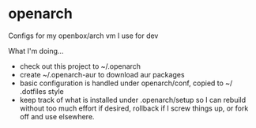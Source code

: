 # openarch
Configs for my openbox/arch vm I use for dev

What I'm doing...
- check out this project to ~/.openarch
- create ~/.openarch-aur to download aur packages
- basic configuration is handled under openarch/conf, copied to ~/ .dotfiles style
- keep track of what is installed under .openarch/setup so I can rebuild without too much effort if desired, rollback if I screw things up, or fork off and use elsewhere.
